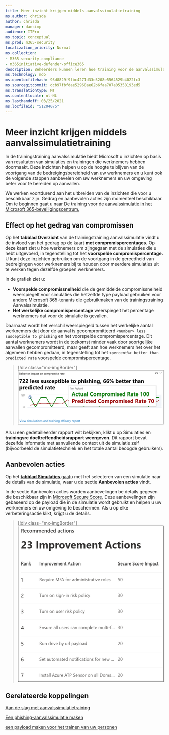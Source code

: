 ```yaml
---
title: Meer inzicht krijgen middels aanvalssimulatietraining
ms.author: chrisda
author: chrisda
manager: dansimp
audience: ITPro
ms.topic: conceptual
ms.prod: m365-security
localization_priority: Normal
ms.collection:
- M365-security-compliance
- m365initiative-defender-office365
description: Beheerders kunnen leren hoe training voor de aanvalssimulatie in het Microsoft 365-beveiligingscentrum van invloed is op werknemers en inzichten kunnen krijgen uit simulatie- en trainingsresultaten.
ms.technology: mdo
ms.openlocfilehash: 93d8829f9fbc4271d33e3208e5564529b4022fc3
ms.sourcegitcommit: dcb97fbfdae52960ae62b6faa707a05358193ed5
ms.translationtype: MT
ms.contentlocale: nl-NL
ms.lasthandoff: 03/25/2021
ms.locfileid: "51204075"
---
```

# <a name="gain-insights-through-attack-simulation-training"></a>Meer inzicht krijgen middels aanvalssimulatietraining

In de trainingstraining aanvalssimulatie biedt Microsoft u inzichten op basis van resultaten van simulaties en trainingen die werknemers hebben doormaakt. Deze inzichten helpen u op de hoogte te blijven van de voortgang van de bedreigingsbereidheid van uw werknemers en u kunt ook de volgende stappen aanbevelen om uw werknemers en uw omgeving beter voor te bereiden op aanvallen.

We werken voortdurend aan het uitbreiden van de inzichten die voor u beschikbaar zijn. Gedrag en aanbevolen acties zijn momenteel beschikbaar. Om te beginnen gaat u naar De training voor de [aanvalssimulatie in het Microsoft 365-beveiligingscentrum.](https://security.microsoft.com/attacksimulator?viewid=overview)

## <a name="behavior-impact-on-compromise-rate"></a>Effect op het gedrag van compromissen

Op het **tabblad Overzicht** van de trainingstraining aanvalssimulatie vindt u de invloed van het gedrag op de kaart **met compromispercentages.** Op deze kaart ziet u hoe werknemers om zijngegaan met de simulaties die u hebt uitgevoerd, in tegenstelling tot het **voorspelde compromispercentage.** U kunt deze inzichten gebruiken om de voortgang in de gereedheid van bedreigingen voor werknemers bij te houden door meerdere simulaties uit te werken tegen dezelfde groepen werknemers.

In de grafiek ziet u:

- **Voorspelde compromissnelheid** die de gemiddelde compromissnelheid weerspiegelt voor simulaties die hetzelfde type payload gebruiken voor andere Microsoft 365-tenants die gebruikmaken van de trainingstraining Aanvalssimulatie.
- **Het werkelijke compromispercentage** weerspiegelt het percentage werknemers dat voor de simulatie is gevallen.

Daarnaast wordt het verschil weerspiegeld tussen het werkelijke aantal werknemers dat door de aanval is gecompromitteerd `<number> less susceptible to phishing` en het voorspelde compromispercentage. Dit aantal werknemers wordt in de toekomst minder vaak door soortgelijke aanvallen gecompromitteerd, maar geeft aan hoe werknemers het over het algemeen hebben gedaan, in tegenstelling tot het `<percent%> better than predicted rate` voorspelde compromispercentage.

> [!div class="mx-imgBorder"]
> ![Behavior impact card on Attack simulation training overview](../../media/attack-sim-preview-behavior-impact-card.png)

Als u een gedetailleerder rapport wilt bekijken, klikt u op Simulaties en **trainingsre doeltreffendheidsrapport weergeven.** Dit rapport bevat dezelfde informatie met aanvullende context uit de simulatie zelf (bijvoorbeeld de simulatietechniek en het totale aantal beoogde gebruikers).

## <a name="recommended-actions"></a>Aanbevolen acties

Op het [ **tabblad Simulaties** gaat](https://security.microsoft.com/attacksimulator?viewid=simulations)u met het selecteren van een simulatie naar de details van de simulatie, waar u de sectie **Aanbevolen acties** vindt.

In de sectie Aanbevolen acties worden aanbevelingen be details gegeven die beschikbaar zijn in [Microsoft Secure Score.](https://docs.microsoft.com/microsoft-365/security/defender/microsoft-secure-score) Deze aanbevelingen zijn gebaseerd op de payload die in de simulatie wordt gebruikt en helpen u uw werknemers en uw omgeving te beschermen. Als u op elke verbeteringsactie klikt, krijgt u de details.

> [!div class="mx-imgBorder"]
> ![Sectie Aanbevelingsacties over training voor aanvalssimulatie](../../media/attack-sim-preview-recommended-actions.png)

## <a name="related-links"></a>Gerelateerde koppelingen

[Aan de slag met aanvalssimulatietraining](attack-simulation-training-get-started.md)

[Een phishing-aanvalssimulatie maken](attack-simulation-training.md)

[een payload maken voor het trainen van uw personen](attack-simulation-training-payloads.md)
